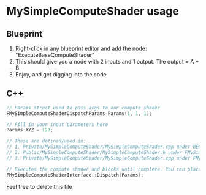 # MySimpleComputeShader usage

## Blueprint

1. Right-click in any blueprint editor and add the node: "ExecuteBaseComputeShader"
2. This should give you a node with 2 inputs and 1 output. The output = A * B
3. Enjoy, and get digging into the code

## C++

```cpp
// Params struct used to pass args to our compute shader
FMySimpleComputeShaderDispatchParams Params(1, 1, 1);

// Fill in your input parameters here
Params.XYZ = 123;

// These are defined/used in:
// 1. Private/MySimpleComputeShader/MySimpleComputeShader.cpp under BEGIN_SHADER_PARAMETER_STRUCT
// 2. Public/MySimpleComputeShader/MySimpleComputeShader.h under FMySimpleComputeShaderDispatchParams
// 3. Private/MySimpleComputeShader/MySimpleComputeShader.cpp under FMySimpleComputeShaderInterface::DispatchRenderThread

// Executes the compute shader and blocks until complete. You can place outputs in the params struct
FMySimpleComputeShaderInterface::Dispatch(Params);
```

Feel free to delete this file
